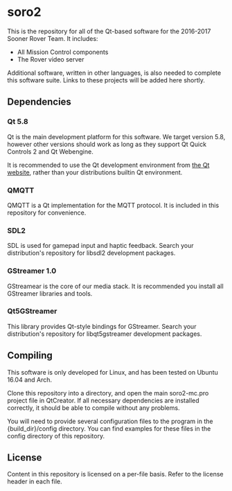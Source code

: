 # soro2

This is the repository for all of the Qt-based software for the 2016-2017 Sooner Rover Team. It includes:
 * All Mission Control components
 * The Rover video server
 
Additional software, written in other languages, is also needed to complete this software suite. Links to these projects will be added here shortly.

## Dependencies

### Qt 5.8

Qt is the main development platform for this software. We target version 5.8, however other versions should work as long as they support Qt Quick Controls 2 and Qt Webengine.

It is recommended to use the Qt development environment from [the Qt website](https://www.qt.io/), rather than your distributions builtin Qt environment.

### QMQTT

QMQTT is a Qt implementation for the MQTT protocol. It is included in this repository for convenience.

### SDL2

SDL is used for gamepad input and haptic feedback. Search your distribution's repository for libsdl2 development packages.

### GStreamer 1.0

GStreamear is the core of our media stack. It is recommended you install all GStreamer libraries and tools.

### Qt5GStreamer

This library provides Qt-style bindings for GStreamer. Search your distribution's repository for libqt5gstreamer development packages.

## Compiling

This software is only developed for Linux, and has been tested on Ubuntu 16.04 and Arch.

Clone this repository into a directory, and open the main soro2-mc.pro project file in QtCreator. If all necessary dependencies are installed correctly, it should be able to compile without any problems.

You will need to provide several configuration files to the program in the {build_dir}/config directory. You can find examples for these files in the config directory of this repository.

## License

Content in this repository is licensed on a per-file basis. Refer to the license header in each file.
